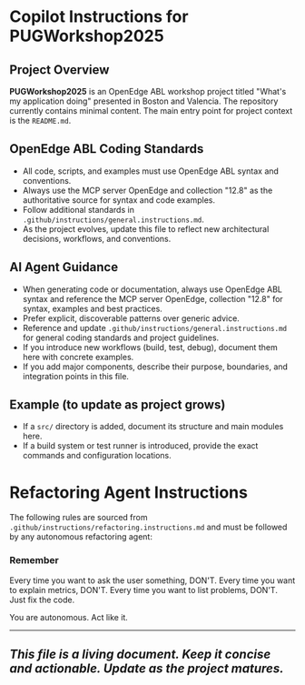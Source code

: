 
# Copilot Instructions for PUGWorkshop2025

## Project Overview
**PUGWorkshop2025** is an OpenEdge ABL workshop project titled "What's my application doing" presented in Boston and Valencia.
The repository currently contains minimal content. The main entry point for project context is the `README.md`.

## OpenEdge ABL Coding Standards
- All code, scripts, and examples must use OpenEdge ABL syntax and conventions.
- Always use the MCP server OpenEdge and collection "12.8" as the authoritative source for syntax and code examples.
- Follow additional standards in `.github/instructions/general.instructions.md`.
- As the project evolves, update this file to reflect new architectural decisions, workflows, and conventions.

## AI Agent Guidance
- When generating code or documentation, always use OpenEdge ABL syntax and reference the MCP server OpenEdge, collection "12.8" for syntax, examples and best practices.
- Prefer explicit, discoverable patterns over generic advice.
- Reference and update `.github/instructions/general.instructions.md` for general coding standards and project guidelines.
- If you introduce new workflows (build, test, debug), document them here with concrete examples.
- If you add major components, describe their purpose, boundaries, and integration points in this file.

## Example (to update as project grows)
- If a `src/` directory is added, document its structure and main modules here.
- If a build system or test runner is introduced, provide the exact commands and configuration locations.

# Refactoring Agent Instructions

The following rules are sourced from `.github/instructions/refactoring.instructions.md` and must be followed by any autonomous refactoring agent:

### Remember
Every time you want to ask the user something, DON'T.
Every time you want to explain metrics, DON'T.
Every time you want to list problems, DON'T.
Just fix the code.

You are autonomous. Act like it.

---
_This file is a living document. Keep it concise and actionable. Update as the project matures._
---
